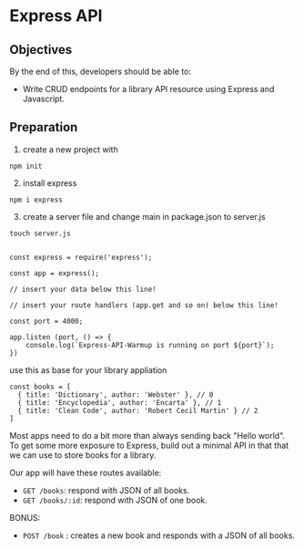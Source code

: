 # Express API

## Objectives

By the end of this, developers should be able to:

- Write CRUD endpoints for a library API resource using Express and Javascript.



## Preparation

1. create a new project with 

```
npm init
```

2. install express
```
npm i express
```

3. create a server file and change main in package.json to server.js
```
touch server.js
```

```

const express = require('express');

const app = express();

// insert your data below this line!

// insert your route handlers (app.get and so on) below this line!

const port = 4000;

app.listen (port, () => {
    console.log(`Express-API-Warmup is running on port ${port}`);
})

```

use this as base for your library appliation
```
const books = [
  { title: 'Dictionary', author: 'Webster' }, // 0
  { title: 'Encyclopedia', author: 'Encarta' }, // 1
  { title: 'Clean Code', author: 'Robert Cecil Martin' } // 2
]

```





Most apps need to do a bit more than always sending back "Hello world". To get
some more exposure to Express, build out a minimal API in
that that we can
use to store books for a library.

Our app will have these routes available:

- `GET /books`: respond with JSON of all books.
- `GET /books/:id`: respond with JSON of one book.

BONUS:
- `POST /book` : creates a new book and responds with a JSON of all books.
